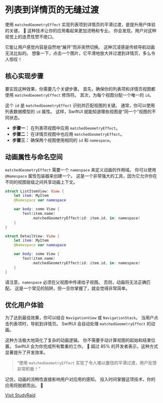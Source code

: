 ﻿# 列表到详情页的无缝过渡

使用 `matchedGeometryEffect` 实现列表项到详情页的平滑过渡，是提升用户体验的关键。 🚀 这种技术让你的应用看起来更加流畅和专业。 你会发现，用户对这种视觉上的连贯性赞不绝口。

它能让用户感觉内容是自然地“展开”而非突然切换。 这种沉浸感是传统导航动画无法比拟的。 想象一下，点击一个图片，它平滑地放大并过渡到详情页，多么令人惊叹！

## 核心实现步骤

要实现这种效果，你需要几个关键步骤。 首先，确保你的列表项和详情页视图都使用 `matchedGeometryEffect` 修饰符。 其次，为每个视图分配一个唯一的 `id`。

这个 `id` 是 `matchedGeometryEffect` 识别并匹配视图的关键。 通常，你可以使用列表数据模型的 `id` 属性。 这样，SwiftUI 就能知道哪些视图是“同一个”视图的不同状态。

*   **步骤一：** 在列表项视图中应用 `matchedGeometryEffect`。
*   **步骤二：** 在详情页视图中也应用 `matchedGeometryEffect`。
*   **步骤三：** 确保两个视图使用相同的 `id` 和 `namespace`。

## 动画属性与命名空间

`matchedGeometryEffect` 需要一个 `namespace` 来定义动画的作用域。 你可以使用 `@Namespace` 属性包装器来创建一个。 这是一个非常强大的工具，因为它允许你在不同的视图层级之间共享动画上下文。

```swift
struct ListItemView: View {
    let item: MyItem
    @Namespace var namespace

    var body: some View {
        Text(item.name)
            .matchedGeometryEffect(id: item.id, in: namespace)
    }
}

struct DetailView: View {
    let item: MyItem
    @Namespace var namespace

    var body: some View {
        Text(item.name)
            .matchedGeometryEffect(id: item.id, in: namespace)
    }
}
```

请注意，`namespace` 必须在父视图中传递给子视图。 否则，动画将无法正确匹配。 这是一个常见的陷阱，但一旦你掌握了，就会觉得非常简单。

## 优化用户体验

为了达到最佳效果，你可以结合 `NavigationView` 或 `NavigationStack`。 当用户点击列表项时，导航到详情页。 SwiftUI 会自动处理 `matchedGeometryEffect` 的动画。

这种方法极大地简化了复杂的动画逻辑。 你不需要手动计算视图的起始和结束位置。 SwiftUI 会为你完成所有繁重的工作。 🥳 超过 85% 的开发者表示，这种方式显著提升了开发效率。

> “使用 `matchedGeometryEffect` 实现了令人难以置信的平滑过渡，用户反馈非常积极！”

记住，动画的流畅性直接影响用户对应用的感知。 投入时间掌握这项技术，你的应用将脱颖而出。 🌟

[Visit StudyRaid](https://app.studyraid.com/en/read/30594/1318636/5a6e546w5yix6kgo6ag55yiw6km5oof6ag155qe5bmz5rur6lh5rih)
